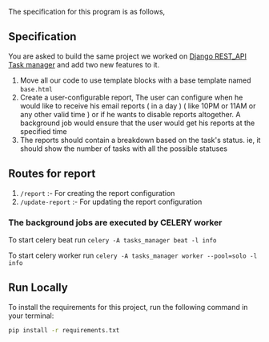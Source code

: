 The specification for this program is as follows,

## Specification

You are asked to build the same project we worked on [Django REST_API Task manager](https://github.com/Ankur-9598/django_with_REST) and add two new features to it.

1) Move all our code to use template blocks with a base template named `base.html`
2) Create a user-configurable report, The user can configure when he would like to receive his email reports ( in a day ) ( like 10PM or 11AM or any other valid time ) or if he wants to disable reports altogether. A background job would ensure that the user would get his reports at the specified time
3) The reports should contain a breakdown based on the task's status. ie, it should show the number of tasks with all the possible statuses


## Routes for report
1. ```/report``` :- For creating the report configuration
2. ```/update-report``` :- For updating the report configuration

### The background jobs are executed by CELERY worker

To start celery beat run ```celery -A tasks_manager beat -l info```

To start celery worker run ```celery -A tasks_manager worker --pool=solo -l info```

## Run Locally

To install the requirements for this project, run the following command in your terminal:

```bash
pip install -r requirements.txt
```

